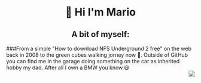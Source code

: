 <h1 align="center">👋 Hi I'm Mario</h1>
<div>
<div width="50%" align="left">
  <h2 align="center">A bit of myself:</h2>
  ###From a simple "How to download NFS Underground 2 free" on the web back in 2008 to the green cubes walking jorney now 🏃. Outside of GitHub you can    find me in the garage doing something on the car as inherited hobby my dad. After all I own a BMW you know.😆</h3>
</div>  
<div width="50%" align="right">
  <img src="https://media.giphy.com/media/5Su8umfuyg3PQMiJ9l/giphy.gif"/>
</div>
</div>
